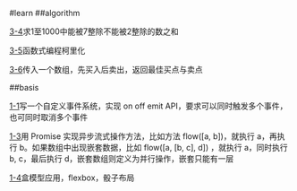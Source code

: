 #learn
##algorithm
<p><a href="/algorithm/3-4.js">3-4</a>求1至1000中能被7整除不能被2整除的数之和</p>
<p><a href="/algorithm/3-5.js">3-5</a>函数式编程柯里化</p>
<p><a href="/algorithm/3-6.js">3-6</a>传入一个数组，先买入后卖出，返回最佳买点与卖点</p>
##basis
<p><a href="/basis/1-1.html">1-1</a>写一个自定义事件系统，实现 on off emit API，要求可以同时触发多个事件，也可同时取消多个事件</p>
<p><a href="/basis/1-3.html">1-3</a>用 Promise 实现异步流式操作方法，比如方法 flow([a, b])，就执行 a，再执行 b。如果数组中出现嵌套数据，比如 flow([a, [b, c], d]) ，就执行 a，同时执行 b, c，最后执行 d，嵌套数组则定义为并行操作，嵌套只能有一层</p>
<p><a href="/basis/1-4.html">1-4</a>盒模型应用，flexbox，骰子布局</p>